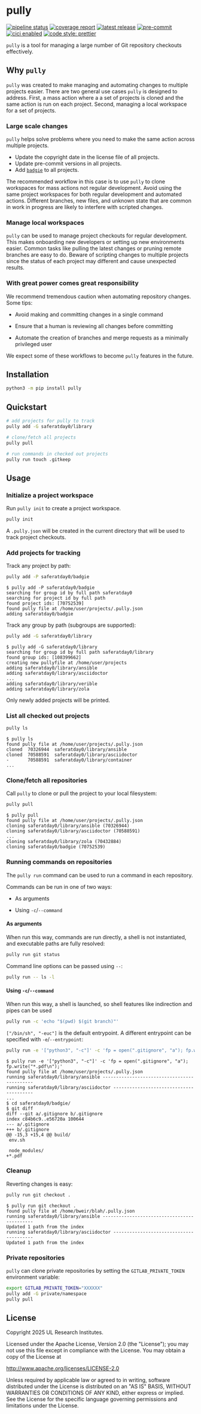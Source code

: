 # pully

<!-- BADGIE TIME -->

[![pipeline status](https://img.shields.io/gitlab/pipeline-status/saferatday0/sandbox/pully?branch=main)](https://gitlab.com/saferatday0/sandbox/pully/-/commits/main)
[![coverage report](https://img.shields.io/gitlab/pipeline-coverage/saferatday0/sandbox/pully?branch=main)](https://gitlab.com/saferatday0/sandbox/pully/-/commits/main)
[![latest release](https://img.shields.io/gitlab/v/release/saferatday0/sandbox/pully)](https://gitlab.com/saferatday0/sandbox/pully/-/releases)
[![pre-commit](https://img.shields.io/badge/pre--commit-enabled-brightgreen?logo=pre-commit)](https://github.com/pre-commit/pre-commit)
[![cici enabled](https://img.shields.io/badge/%E2%9A%A1_cici-enabled-c0ff33)](https://gitlab.com/saferatday0/cici)
[![code style: prettier](https://img.shields.io/badge/code_style-prettier-ff69b4.svg)](https://github.com/prettier/prettier)

<!-- END BADGIE TIME -->

`pully` is a tool for managing a large number of Git repository checkouts
effectively.

## Why `pully`

`pully` was created to make managing and automating changes to multiple projects
easier. There are two general use cases `pully` is designed to address. First, a
mass action where a a set of projects is cloned and the same action is run on
each project. Second, managing a local workspace for a set of projects.

### Large scale changes

`pully` helps solve problems where you need to make the same
action across multiple projects.

- Update the copyright date in the license file of all projects.
- Update pre-commit versions in all projects.
- Add [`badgie`](https://gitlab.com/saferatday0/badgie) to all projects.

The recommended workflow in this case is to use `pully` to clone workspaces for
mass actions not regular development. Avoid using the same project workspaces
for both regular development and automated actions. Different branches, new
files, and unknown state that are common in work in progress are likely to
interfere with scripted changes.

### Manage local workspaces

`pully` can be used to manage project checkouts for regular development. This
makes onboarding new developers or setting up new environments easier. Common
tasks like pulling the latest changes or pruning remote branches are easy to do.
Beware of scripting changes to multiple projects since the status of each
project may different and cause unexpected results.

### With great power comes great responsibility

We recommend tremendous caution when automating repository changes. Some tips:

- Avoid making and committing changes in a single command

- Ensure that a human is reviewing all changes before committing

- Automate the creation of branches and merge requests as a minimally privileged
  user

We expect some of these workflows to become `pully` features in the future.

## Installation

```sh
python3 -m pip install pully
```

## Quickstart

```sh
# add projects for pully to track
pully add -G saferatday0/library

# clone/fetch all projects
pully pull

# run commands in checked out projects
pully run touch .gitkeep
```

## Usage

### Initialize a project workspace

Run `pully init` to create a project workspace.

```sh
pully init
```

A `.pully.json` will be created in the current directory that will be used to
track project checkouts.

### Add projects for tracking

Track any project by path:

```sh
pully add -P saferatday0/badgie
```

```console
$ pully add -P saferatday0/badgie
searching for group id by full path saferatday0
searching for project id by full path
found project ids: [70752539]
found pully file at /home/user/projects/.pully.json
adding saferatday0/badgie
```

Track any group by path (subgroups are supported):

```sh
pully add -G saferatday0/library
```

```console
$ pully add -G saferatday0/library
searching for group id by full path saferatday0/library
found group ids: [108399662]
creating new pullyfile at /home/user/projects
adding saferatday0/library/ansible
adding saferatday0/library/asciidoctor
...
adding saferatday0/library/verible
adding saferatday0/library/zola
```

Only newly added projects will be printed.

### List all checked out projects

```sh
pully ls
```

```console
$ pully ls
found pully file at /home/user/projects/.pully.json
cloned  70326944  saferatday0/library/ansible
cloned  70588591  saferatday0/library/asciidoctor
-       70588591  saferatday0/library/container
...
```

### Clone/fetch all repositories

Call `pully` to clone or pull the project to your local filesystem:

```sh
pully pull
```

```console
$ pully pull
found pully file at /home/user/projects/.pully.json
cloning saferatday0/library/ansible (70326944)
cloning saferatday0/library/asciidoctor (70588591)
...
cloning saferatday0/library/zola (70432884)
cloning saferatday0/badgie (70752539)
```

### Running commands on repositories

The `pully run` command can be used to run a command in each repository.

Commands can be run in one of two ways:

- As arguments

- Using `-c`/`--command`

#### As arguments

When run this way, commands are run directly, a shell is not instantiated, and
executable paths are fully resolved:

```sh
pully run git status
```

Command line options can be passed using `--`:

```sh
pully run -- ls -l
```

#### Using `-c`/`--command`

When run this way, a shell is launched, so shell features like indirection and
pipes can be used

```sh
pully run -c 'echo "$(pwd) $(git branch)"'
```

`["/bin/sh", "-euc"]` is the default entrypoint. A different entrypoint can be
specified with `-e`/`--entrypoint`:

```sh
pully run -e '["python3", "-c"]' -c 'fp = open(".gitignore", "a"); fp.write("*.pdf\n");'
```

```console
$ pully run -e '["python3", "-c"]' -c 'fp = open(".gitignore", "a"); fp.write("*.pdf\n");'
found pully file at /home/user/projects/.pully.json
running saferatday0/library/ansible --------------------------------------------
running saferatday0/library/asciidoctor ----------------------------------------
...
$ cd saferatday0/badgie/
$ git diff
diff --git a/.gitignore b/.gitignore
index c84b6c9..e56720a 100644
--- a/.gitignore
+++ b/.gitignore
@@ -15,3 +15,4 @@ build/
 env.sh

 node_modules/
+*.pdf
```

### Cleanup

Reverting changes is easy:

```sh
pully run git checkout .
```

```console
$ pully run git checkout .
found pully file at /home/bweir/blah/.pully.json
running saferatday0/library/ansible --------------------------------------------
Updated 1 path from the index
running saferatday0/library/asciidoctor ----------------------------------------
Updated 1 path from the index
```

### Private repositories

`pully` can clone private repositories by setting the `GITLAB_PRIVATE_TOKEN`
environment variable:

```sh
export GITLAB_PRIVATE_TOKEN="XXXXXX"
pully add -G private/namespace
pully pull
```

## License

Copyright 2025 UL Research Institutes.

Licensed under the Apache License, Version 2.0 (the "License"); you may not use
this file except in compliance with the License. You may obtain a copy of the
License at

<http://www.apache.org/licenses/LICENSE-2.0>

Unless required by applicable law or agreed to in writing, software distributed
under the License is distributed on an "AS IS" BASIS, WITHOUT WARRANTIES OR
CONDITIONS OF ANY KIND, either express or implied. See the License for the
specific language governing permissions and limitations under the License.
